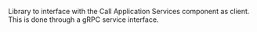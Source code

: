 Library to interface with the Call Application Services component as client. This is done through a gRPC service interface.

